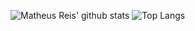 ![Matheus Reis' github stats](https://github-readme-stats.vercel.app/api?username=math-reis&theme=react&show_icons=true) ![Top Langs](https://github-readme-stats.vercel.app/api/top-langs/?username=math-reis&theme=react)





